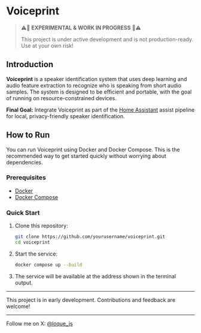 # Voiceprint

> ⚠️🚧 **EXPERIMENTAL & WORK IN PROGRESS** 🚧⚠️
>
> This project is under active development and is not production-ready. Use at your own risk!

## Introduction

**Voiceprint** is a speaker identification system that uses deep learning and audio feature extraction to recognize who is speaking from short audio samples. The system is designed to be efficient and portable, with the goal of running on resource-constrained devices.

**Final Goal:** Integrate Voiceprint as part of the [Home Assistant](https://www.home-assistant.io/) assist pipeline for local, privacy-friendly speaker identification.

## How to Run

You can run Voiceprint using Docker and Docker Compose. This is the recommended way to get started quickly without worrying about dependencies.

### Prerequisites

- [Docker](https://docs.docker.com/get-docker/)
- [Docker Compose](https://docs.docker.com/compose/install/)

### Quick Start

1. Clone this repository:
   ```bash
   git clone https://github.com/yourusername/voiceprint.git
   cd voiceprint
   ```
2. Start the service:
   ```bash
   docker compose up --build
   ```
3. The service will be available at the address shown in the terminal output.

---

This project is in early development. Contributions and feedback are welcome!
  
---

Follow me on X: [@loque_js](https://x.com/loque_js)
